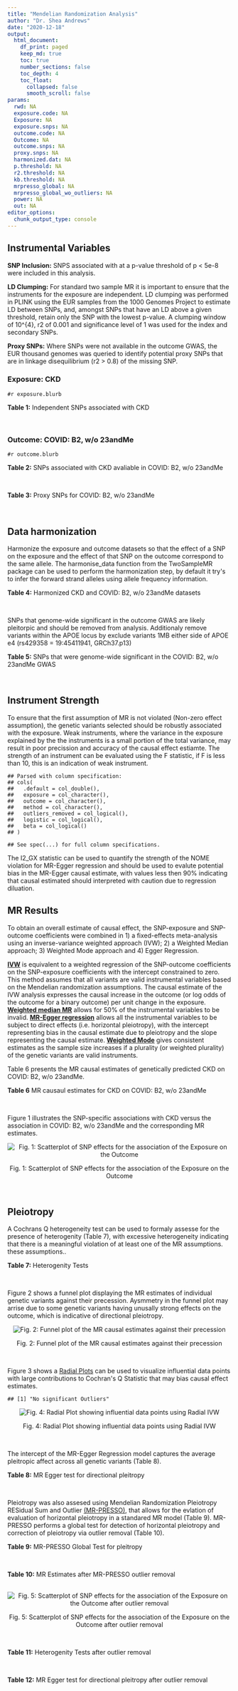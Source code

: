 ```yaml
---
title: "Mendelian Randomization Analysis"
author: "Dr. Shea Andrews"
date: "2020-12-18"
output:
  html_document:
    df_print: paged
    keep_md: true
    toc: true
    number_sections: false
    toc_depth: 4
    toc_float:
      collapsed: false
      smooth_scroll: false
params:
  rwd: NA
  exposure.code: NA
  Exposure: NA
  exposure.snps: NA
  outcome.code: NA
  Outcome: NA
  outcome.snps: NA
  proxy.snps: NA
  harmonized.dat: NA
  p.threshold: NA
  r2.threshold: NA
  kb.threshold: NA
  mrpresso_global: NA
  mrpresso_global_wo_outliers: NA
  power: NA
  out: NA
editor_options:
  chunk_output_type: console
---
```







## Instrumental Variables
**SNP Inclusion:** SNPS associated with at a p-value threshold of p < 5e-8 were included in this analysis.
<br>

**LD Clumping:** For standard two sample MR it is important to ensure that the instruments for the exposure are independent. LD clumping was performed in PLINK using the EUR samples from the 1000 Genomes Project to estimate LD between SNPs, and, amongst SNPs that have an LD above a given threshold, retain only the SNP with the lowest p-value. A clumping window of 10^{4}, r2 of 0.001 and significance level of 1 was used for the index and secondary SNPs.
<br>

**Proxy SNPs:** Where SNPs were not available in the outcome GWAS, the EUR thousand genomes was queried to identify potential proxy SNPs that are in linkage disequilibrium (r2 > 0.8) of the missing SNP.
<br>

### Exposure: CKD
`#r exposure.blurb`
<br>

**Table 1:** Independent SNPs associated with CKD
<div data-pagedtable="false">
  <script data-pagedtable-source type="application/json">
{"columns":[{"label":["SNP"],"name":[1],"type":["chr"],"align":["left"]},{"label":["CHROM"],"name":[2],"type":["dbl"],"align":["right"]},{"label":["POS"],"name":[3],"type":["dbl"],"align":["right"]},{"label":["REF"],"name":[4],"type":["chr"],"align":["left"]},{"label":["ALT"],"name":[5],"type":["chr"],"align":["left"]},{"label":["AF"],"name":[6],"type":["dbl"],"align":["right"]},{"label":["BETA"],"name":[7],"type":["dbl"],"align":["right"]},{"label":["SE"],"name":[8],"type":["dbl"],"align":["right"]},{"label":["Z"],"name":[9],"type":["dbl"],"align":["right"]},{"label":["P"],"name":[10],"type":["dbl"],"align":["right"]},{"label":["N"],"name":[11],"type":["dbl"],"align":["right"]},{"label":["TRAIT"],"name":[12],"type":["chr"],"align":["left"]}],"data":[{"1":"rs2484639","2":"1","3":"243462367","4":"G","5":"A","6":"0.51","7":"-0.0774","8":"0.0092","9":"-8.413043","10":"2.950e-17","11":"438949","12":"CKD"},{"1":"rs13391258","2":"2","3":"73848933","4":"C","5":"T","6":"0.24","7":"-0.0600","8":"0.0108","9":"-5.555556","10":"2.738e-08","11":"444737","12":"CKD"},{"1":"rs2580350","2":"2","3":"121996007","4":"G","5":"A","6":"0.55","7":"0.0550","8":"0.0098","9":"5.612245","10":"1.691e-08","11":"402682","12":"CKD"},{"1":"rs187355703","2":"2","3":"176993583","4":"C","5":"G","6":"0.02","7":"0.1987","8":"0.0312","9":"6.368590","10":"1.801e-10","11":"401575","12":"CKD"},{"1":"rs62300825","2":"4","3":"77205319","4":"G","5":"A","6":"0.20","7":"-0.0949","8":"0.0116","9":"-8.181034","10":"2.629e-16","11":"444622","12":"CKD"},{"1":"rs1458038","2":"4","3":"81164723","4":"C","5":"T","6":"0.31","7":"-0.0590","8":"0.0100","9":"-5.900000","10":"4.206e-09","11":"440290","12":"CKD"},{"1":"rs700221","2":"5","3":"39357175","4":"A","5":"G","6":"0.41","7":"0.0719","8":"0.0098","9":"7.336730","10":"2.192e-13","11":"402682","12":"CKD"},{"1":"rs35716097","2":"5","3":"176806636","4":"C","5":"T","6":"0.32","7":"0.0785","8":"0.0105","9":"7.476190","10":"8.202e-14","11":"402682","12":"CKD"},{"1":"rs881858","2":"6","3":"43806609","4":"G","5":"A","6":"0.70","7":"0.0616","8":"0.0101","9":"6.099010","10":"1.189e-09","11":"439981","12":"CKD"},{"1":"rs9474801","2":"6","3":"54186999","4":"A","5":"G","6":"0.66","7":"-0.0522","8":"0.0096","9":"-5.437500","10":"4.606e-08","11":"444725","12":"CKD"},{"1":"rs12205178","2":"6","3":"160648923","4":"G","5":"A","6":"0.12","7":"0.0931","8":"0.0140","9":"6.650000","10":"3.087e-11","11":"444904","12":"CKD"},{"1":"rs11761603","2":"7","3":"1286912","4":"T","5":"C","6":"0.70","7":"0.0674","8":"0.0119","9":"5.663870","10":"1.352e-08","11":"341496","12":"CKD"},{"1":"rs10224002","2":"7","3":"151415041","4":"A","5":"G","6":"0.28","7":"0.1083","8":"0.0102","9":"10.617600","10":"2.651e-26","11":"440290","12":"CKD"},{"1":"rs4871907","2":"8","3":"23786784","4":"C","5":"A","6":"0.55","7":"-0.0628","8":"0.0097","9":"-6.474227","10":"9.909e-11","11":"402682","12":"CKD"},{"1":"rs1889937","2":"9","3":"71403106","4":"G","5":"A","6":"0.63","7":"-0.0624","8":"0.0100","9":"-6.240000","10":"5.146e-10","11":"388729","12":"CKD"},{"1":"rs7908590","2":"10","3":"952523","4":"C","5":"G","6":"0.07","7":"0.1343","8":"0.0188","9":"7.143620","10":"8.993e-13","11":"402682","12":"CKD"},{"1":"rs3925584","2":"11","3":"30760335","4":"T","5":"C","6":"0.44","7":"-0.0800","8":"0.0092","9":"-8.695650","10":"4.675e-18","11":"440210","12":"CKD"},{"1":"rs77713116","2":"11","3":"65531109","4":"C","5":"G","6":"0.35","7":"0.0752","8":"0.0116","9":"6.482760","10":"1.031e-10","11":"306905","12":"CKD"},{"1":"rs7178881","2":"15","3":"39224897","4":"C","5":"A","6":"0.41","7":"-0.0544","8":"0.0092","9":"-5.913043","10":"4.140e-09","11":"444846","12":"CKD"},{"1":"rs1049518","2":"15","3":"45653367","4":"G","5":"A","6":"0.38","7":"0.0788","8":"0.0094","9":"8.382979","10":"5.422e-17","11":"440290","12":"CKD"},{"1":"rs17730281","2":"15","3":"53907948","4":"G","5":"A","6":"0.23","7":"-0.0869","8":"0.0110","9":"-7.900000","10":"2.677e-15","11":"440290","12":"CKD"},{"1":"rs77924615","2":"16","3":"20392332","4":"G","5":"A","6":"0.20","7":"-0.2237","8":"0.0128","9":"-17.476562","10":"6.383e-69","11":"402682","12":"CKD"},{"1":"rs8096658","2":"18","3":"77156537","4":"C","5":"G","6":"0.49","7":"0.0640","8":"0.0110","9":"5.818180","10":"5.168e-09","11":"353141","12":"CKD"}],"options":{"columns":{"min":{},"max":[10]},"rows":{"min":[10],"max":[10]},"pages":{}}}
  </script>
</div>
<br>

### Outcome: COVID: B2, w/o 23andMe
`#r outcome.blurb`
<br>

**Table 2:** SNPs associated with CKD avaliable in COVID: B2, w/o 23andMe
<div data-pagedtable="false">
  <script data-pagedtable-source type="application/json">
{"columns":[{"label":["SNP"],"name":[1],"type":["chr"],"align":["left"]},{"label":["CHROM"],"name":[2],"type":["dbl"],"align":["right"]},{"label":["POS"],"name":[3],"type":["dbl"],"align":["right"]},{"label":["REF"],"name":[4],"type":["chr"],"align":["left"]},{"label":["ALT"],"name":[5],"type":["chr"],"align":["left"]},{"label":["AF"],"name":[6],"type":["dbl"],"align":["right"]},{"label":["BETA"],"name":[7],"type":["dbl"],"align":["right"]},{"label":["SE"],"name":[8],"type":["dbl"],"align":["right"]},{"label":["Z"],"name":[9],"type":["dbl"],"align":["right"]},{"label":["P"],"name":[10],"type":["dbl"],"align":["right"]},{"label":["N"],"name":[11],"type":["dbl"],"align":["right"]},{"label":["TRAIT"],"name":[12],"type":["chr"],"align":["left"]}],"data":[{"1":"rs2484639","2":"1","3":"243462367","4":"G","5":"A","6":"0.52480","7":"-7.9428e-03","8":"0.027694","9":"-0.286805806","10":"0.77430","11":"898438","12":"COVID:_hospitalized_vs._population__eur_w/o_23andMe"},{"1":"rs13391258","2":"2","3":"73848933","4":"C","5":"T","6":"0.23450","7":"-2.8084e-02","8":"0.027442","9":"-1.023394796","10":"0.30610","11":"908494","12":"COVID:_hospitalized_vs._population__eur_w/o_23andMe"},{"1":"rs2580350","2":"2","3":"121996007","4":"G","5":"A","6":"0.55400","7":"-7.1951e-03","8":"0.027689","9":"-0.259854094","10":"0.79500","11":"898438","12":"COVID:_hospitalized_vs._population__eur_w/o_23andMe"},{"1":"rs187355703","2":"2","3":"176993583","4":"C","5":"G","6":"0.02623","7":"2.2026e-02","8":"0.078675","9":"0.279961868","10":"0.77950","11":"907881","12":"COVID:_hospitalized_vs._population__eur_w/o_23andMe"},{"1":"rs62300825","2":"4","3":"77205319","4":"G","5":"A","6":"0.20840","7":"-2.3310e-02","8":"0.043450","9":"-0.536478711","10":"0.59160","11":"885596","12":"COVID:_hospitalized_vs._population__eur_w/o_23andMe"},{"1":"rs1458038","2":"4","3":"81164723","4":"C","5":"T","6":"0.31570","7":"7.3055e-05","8":"0.025419","9":"0.002874031","10":"0.99770","11":"908494","12":"COVID:_hospitalized_vs._population__eur_w/o_23andMe"},{"1":"rs700221","2":"5","3":"39357175","4":"A","5":"G","6":"0.39850","7":"-4.9261e-03","8":"0.023621","9":"-0.208547479","10":"0.83480","11":"907881","12":"COVID:_hospitalized_vs._population__eur_w/o_23andMe"},{"1":"rs35716097","2":"5","3":"176806636","4":"C","5":"T","6":"0.32990","7":"1.1484e-02","8":"0.024764","9":"0.463737684","10":"0.64280","11":"908494","12":"COVID:_hospitalized_vs._population__eur_w/o_23andMe"},{"1":"rs881858","2":"6","3":"43806609","4":"G","5":"A","6":"0.69090","7":"-2.8687e-02","8":"0.030162","9":"-0.951097407","10":"0.34160","11":"898438","12":"COVID:_hospitalized_vs._population__eur_w/o_23andMe"},{"1":"rs9474801","2":"6","3":"54186999","4":"A","5":"G","6":"0.67020","7":"2.7068e-03","8":"0.024600","9":"0.110032520","10":"0.91240","11":"908494","12":"COVID:_hospitalized_vs._population__eur_w/o_23andMe"},{"1":"rs12205178","2":"6","3":"160648923","4":"G","5":"A","6":"0.12240","7":"-4.1692e-02","8":"0.036025","9":"-1.157307425","10":"0.24710","11":"908494","12":"COVID:_hospitalized_vs._population__eur_w/o_23andMe"},{"1":"rs11761603","2":"7","3":"1286912","4":"T","5":"C","6":"0.68790","7":"6.8044e-02","8":"0.030428","9":"2.236229788","10":"0.02534","11":"898438","12":"COVID:_hospitalized_vs._population__eur_w/o_23andMe"},{"1":"rs10224002","2":"7","3":"151415041","4":"A","5":"G","6":"0.27030","7":"-2.1026e-02","8":"0.025188","9":"-0.834762585","10":"0.40390","11":"908494","12":"COVID:_hospitalized_vs._population__eur_w/o_23andMe"},{"1":"rs4871907","2":"8","3":"23786784","4":"C","5":"A","6":"0.53400","7":"-5.9028e-02","8":"0.030023","9":"-1.966092662","10":"0.04929","11":"895822","12":"COVID:_hospitalized_vs._population__eur_w/o_23andMe"},{"1":"rs1889937","2":"9","3":"71403106","4":"G","5":"A","6":"0.64520","7":"4.0054e-02","8":"0.031430","9":"1.274387528","10":"0.20250","11":"895822","12":"COVID:_hospitalized_vs._population__eur_w/o_23andMe"},{"1":"rs7908590","2":"10","3":"952523","4":"C","5":"G","6":"0.06674","7":"-1.2522e-02","8":"0.044944","9":"-0.278613386","10":"0.78050","11":"634083","12":"COVID:_hospitalized_vs._population__eur_w/o_23andMe"},{"1":"rs3925584","2":"11","3":"30760335","4":"T","5":"C","6":"0.44630","7":"-2.4851e-02","8":"0.023207","9":"-1.070840695","10":"0.28420","11":"908494","12":"COVID:_hospitalized_vs._population__eur_w/o_23andMe"},{"1":"rs77713116","2":"11","3":"65531109","4":"C","5":"G","6":"0.38240","7":"-1.7316e-02","8":"0.030377","9":"-0.570036541","10":"0.56860","11":"621409","12":"COVID:_hospitalized_vs._population__eur_w/o_23andMe"},{"1":"rs7178881","2":"15","3":"39224897","4":"C","5":"A","6":"0.40030","7":"-4.7616e-02","8":"0.023623","9":"-2.015662702","10":"0.04383","11":"908494","12":"COVID:_hospitalized_vs._population__eur_w/o_23andMe"},{"1":"rs1049518","2":"15","3":"45653367","4":"G","5":"A","6":"0.38030","7":"5.5692e-02","8":"0.028368","9":"1.963197970","10":"0.04962","11":"897825","12":"COVID:_hospitalized_vs._population__eur_w/o_23andMe"},{"1":"rs17730281","2":"15","3":"53907948","4":"G","5":"A","6":"0.23870","7":"3.6830e-02","8":"0.028075","9":"1.311843277","10":"0.18960","11":"908494","12":"COVID:_hospitalized_vs._population__eur_w/o_23andMe"},{"1":"rs77924615","2":"16","3":"20392332","4":"G","5":"A","6":"0.20590","7":"-6.1618e-03","8":"0.036003","9":"-0.171146849","10":"0.86410","11":"898438","12":"COVID:_hospitalized_vs._population__eur_w/o_23andMe"},{"1":"rs8096658","2":"18","3":"77156537","4":"C","5":"G","6":"0.47610","7":"9.0762e-03","8":"0.029505","9":"0.307615658","10":"0.75840","11":"897825","12":"COVID:_hospitalized_vs._population__eur_w/o_23andMe"}],"options":{"columns":{"min":{},"max":[10]},"rows":{"min":[10],"max":[10]},"pages":{}}}
  </script>
</div>
<br>

**Table 3:** Proxy SNPs for COVID: B2, w/o 23andMe
<div data-pagedtable="false">
  <script data-pagedtable-source type="application/json">
{"columns":[{"label":["proxy.outcome"],"name":[1],"type":["lgl"],"align":["right"]},{"label":["target_snp"],"name":[2],"type":["lgl"],"align":["right"]},{"label":["proxy_snp"],"name":[3],"type":["lgl"],"align":["right"]},{"label":["ld.r2"],"name":[4],"type":["lgl"],"align":["right"]},{"label":["Dprime"],"name":[5],"type":["lgl"],"align":["right"]},{"label":["ref.proxy"],"name":[6],"type":["lgl"],"align":["right"]},{"label":["alt.proxy"],"name":[7],"type":["lgl"],"align":["right"]},{"label":["CHROM"],"name":[8],"type":["lgl"],"align":["right"]},{"label":["POS"],"name":[9],"type":["lgl"],"align":["right"]},{"label":["ALT.proxy"],"name":[10],"type":["lgl"],"align":["right"]},{"label":["REF.proxy"],"name":[11],"type":["lgl"],"align":["right"]},{"label":["AF"],"name":[12],"type":["lgl"],"align":["right"]},{"label":["BETA"],"name":[13],"type":["lgl"],"align":["right"]},{"label":["SE"],"name":[14],"type":["lgl"],"align":["right"]},{"label":["P"],"name":[15],"type":["lgl"],"align":["right"]},{"label":["N"],"name":[16],"type":["lgl"],"align":["right"]},{"label":["ref"],"name":[17],"type":["lgl"],"align":["right"]},{"label":["alt"],"name":[18],"type":["lgl"],"align":["right"]},{"label":["ALT"],"name":[19],"type":["lgl"],"align":["right"]},{"label":["REF"],"name":[20],"type":["lgl"],"align":["right"]},{"label":["PHASE"],"name":[21],"type":["lgl"],"align":["right"]}],"data":[{"1":"NA","2":"NA","3":"NA","4":"NA","5":"NA","6":"NA","7":"NA","8":"NA","9":"NA","10":"NA","11":"NA","12":"NA","13":"NA","14":"NA","15":"NA","16":"NA","17":"NA","18":"NA","19":"NA","20":"NA","21":"NA"}],"options":{"columns":{"min":{},"max":[10]},"rows":{"min":[10],"max":[10]},"pages":{}}}
  </script>
</div>
<br>

## Data harmonization
Harmonize the exposure and outcome datasets so that the effect of a SNP on the exposure and the effect of that SNP on the outcome correspond to the same allele. The harmonise_data function from the TwoSampleMR package can be used to perform the harmonization step, by default it try's to infer the forward strand alleles using allele frequency information.
<br>

**Table 4:** Harmonized CKD and COVID: B2, w/o 23andMe datasets
<div data-pagedtable="false">
  <script data-pagedtable-source type="application/json">
{"columns":[{"label":["SNP"],"name":[1],"type":["chr"],"align":["left"]},{"label":["effect_allele.exposure"],"name":[2],"type":["chr"],"align":["left"]},{"label":["other_allele.exposure"],"name":[3],"type":["chr"],"align":["left"]},{"label":["effect_allele.outcome"],"name":[4],"type":["chr"],"align":["left"]},{"label":["other_allele.outcome"],"name":[5],"type":["chr"],"align":["left"]},{"label":["beta.exposure"],"name":[6],"type":["dbl"],"align":["right"]},{"label":["beta.outcome"],"name":[7],"type":["dbl"],"align":["right"]},{"label":["eaf.exposure"],"name":[8],"type":["dbl"],"align":["right"]},{"label":["eaf.outcome"],"name":[9],"type":["dbl"],"align":["right"]},{"label":["remove"],"name":[10],"type":["lgl"],"align":["right"]},{"label":["palindromic"],"name":[11],"type":["lgl"],"align":["right"]},{"label":["ambiguous"],"name":[12],"type":["lgl"],"align":["right"]},{"label":["id.outcome"],"name":[13],"type":["chr"],"align":["left"]},{"label":["chr.outcome"],"name":[14],"type":["dbl"],"align":["right"]},{"label":["pos.outcome"],"name":[15],"type":["dbl"],"align":["right"]},{"label":["se.outcome"],"name":[16],"type":["dbl"],"align":["right"]},{"label":["z.outcome"],"name":[17],"type":["dbl"],"align":["right"]},{"label":["pval.outcome"],"name":[18],"type":["dbl"],"align":["right"]},{"label":["samplesize.outcome"],"name":[19],"type":["dbl"],"align":["right"]},{"label":["outcome"],"name":[20],"type":["chr"],"align":["left"]},{"label":["mr_keep.outcome"],"name":[21],"type":["lgl"],"align":["right"]},{"label":["pval_origin.outcome"],"name":[22],"type":["chr"],"align":["left"]},{"label":["chr.exposure"],"name":[23],"type":["dbl"],"align":["right"]},{"label":["pos.exposure"],"name":[24],"type":["dbl"],"align":["right"]},{"label":["se.exposure"],"name":[25],"type":["dbl"],"align":["right"]},{"label":["z.exposure"],"name":[26],"type":["dbl"],"align":["right"]},{"label":["pval.exposure"],"name":[27],"type":["dbl"],"align":["right"]},{"label":["samplesize.exposure"],"name":[28],"type":["dbl"],"align":["right"]},{"label":["exposure"],"name":[29],"type":["chr"],"align":["left"]},{"label":["mr_keep.exposure"],"name":[30],"type":["lgl"],"align":["right"]},{"label":["pval_origin.exposure"],"name":[31],"type":["chr"],"align":["left"]},{"label":["id.exposure"],"name":[32],"type":["chr"],"align":["left"]},{"label":["action"],"name":[33],"type":["dbl"],"align":["right"]},{"label":["mr_keep"],"name":[34],"type":["lgl"],"align":["right"]},{"label":["pt"],"name":[35],"type":["dbl"],"align":["right"]},{"label":["pleitropy_keep"],"name":[36],"type":["lgl"],"align":["right"]},{"label":["mrpresso_RSSobs"],"name":[37],"type":["lgl"],"align":["right"]},{"label":["mrpresso_pval"],"name":[38],"type":["lgl"],"align":["right"]},{"label":["mrpresso_keep"],"name":[39],"type":["lgl"],"align":["right"]}],"data":[{"1":"rs10224002","2":"G","3":"A","4":"G","5":"A","6":"0.1083","7":"-2.1026e-02","8":"0.28","9":"0.27030","10":"FALSE","11":"FALSE","12":"FALSE","13":"gkhEIi","14":"7","15":"151415041","16":"0.025188","17":"-0.834762585","18":"0.40390","19":"908494","20":"covidhgi2020anaB2v4eur","21":"TRUE","22":"reported","23":"7","24":"151415041","25":"0.0102","26":"10.617600","27":"2.651e-26","28":"440290","29":"Wuttke2019ckd","30":"TRUE","31":"reported","32":"KBpIiD","33":"2","34":"TRUE","35":"5e-08","36":"TRUE","37":"NA","38":"NA","39":"TRUE"},{"1":"rs1049518","2":"A","3":"G","4":"A","5":"G","6":"0.0788","7":"5.5692e-02","8":"0.38","9":"0.38030","10":"FALSE","11":"FALSE","12":"FALSE","13":"gkhEIi","14":"15","15":"45653367","16":"0.028368","17":"1.963197970","18":"0.04962","19":"897825","20":"covidhgi2020anaB2v4eur","21":"TRUE","22":"reported","23":"15","24":"45653367","25":"0.0094","26":"8.382979","27":"5.422e-17","28":"440290","29":"Wuttke2019ckd","30":"TRUE","31":"reported","32":"KBpIiD","33":"2","34":"TRUE","35":"5e-08","36":"TRUE","37":"NA","38":"NA","39":"TRUE"},{"1":"rs11761603","2":"C","3":"T","4":"C","5":"T","6":"0.0674","7":"6.8044e-02","8":"0.70","9":"0.68790","10":"FALSE","11":"FALSE","12":"FALSE","13":"gkhEIi","14":"7","15":"1286912","16":"0.030428","17":"2.236229788","18":"0.02534","19":"898438","20":"covidhgi2020anaB2v4eur","21":"TRUE","22":"reported","23":"7","24":"1286912","25":"0.0119","26":"5.663870","27":"1.352e-08","28":"341496","29":"Wuttke2019ckd","30":"TRUE","31":"reported","32":"KBpIiD","33":"2","34":"TRUE","35":"5e-08","36":"TRUE","37":"NA","38":"NA","39":"TRUE"},{"1":"rs12205178","2":"A","3":"G","4":"A","5":"G","6":"0.0931","7":"-4.1692e-02","8":"0.12","9":"0.12240","10":"FALSE","11":"FALSE","12":"FALSE","13":"gkhEIi","14":"6","15":"160648923","16":"0.036025","17":"-1.157307425","18":"0.24710","19":"908494","20":"covidhgi2020anaB2v4eur","21":"TRUE","22":"reported","23":"6","24":"160648923","25":"0.0140","26":"6.650000","27":"3.087e-11","28":"444904","29":"Wuttke2019ckd","30":"TRUE","31":"reported","32":"KBpIiD","33":"2","34":"TRUE","35":"5e-08","36":"TRUE","37":"NA","38":"NA","39":"TRUE"},{"1":"rs13391258","2":"T","3":"C","4":"T","5":"C","6":"-0.0600","7":"-2.8084e-02","8":"0.24","9":"0.23450","10":"FALSE","11":"FALSE","12":"FALSE","13":"gkhEIi","14":"2","15":"73848933","16":"0.027442","17":"-1.023394796","18":"0.30610","19":"908494","20":"covidhgi2020anaB2v4eur","21":"TRUE","22":"reported","23":"2","24":"73848933","25":"0.0108","26":"-5.555556","27":"2.738e-08","28":"444737","29":"Wuttke2019ckd","30":"TRUE","31":"reported","32":"KBpIiD","33":"2","34":"TRUE","35":"5e-08","36":"TRUE","37":"NA","38":"NA","39":"TRUE"},{"1":"rs1458038","2":"T","3":"C","4":"T","5":"C","6":"-0.0590","7":"7.3055e-05","8":"0.31","9":"0.31570","10":"FALSE","11":"FALSE","12":"FALSE","13":"gkhEIi","14":"4","15":"81164723","16":"0.025419","17":"0.002874031","18":"0.99770","19":"908494","20":"covidhgi2020anaB2v4eur","21":"TRUE","22":"reported","23":"4","24":"81164723","25":"0.0100","26":"-5.900000","27":"4.206e-09","28":"440290","29":"Wuttke2019ckd","30":"TRUE","31":"reported","32":"KBpIiD","33":"2","34":"TRUE","35":"5e-08","36":"TRUE","37":"NA","38":"NA","39":"TRUE"},{"1":"rs17730281","2":"A","3":"G","4":"A","5":"G","6":"-0.0869","7":"3.6830e-02","8":"0.23","9":"0.23870","10":"FALSE","11":"FALSE","12":"FALSE","13":"gkhEIi","14":"15","15":"53907948","16":"0.028075","17":"1.311843277","18":"0.18960","19":"908494","20":"covidhgi2020anaB2v4eur","21":"TRUE","22":"reported","23":"15","24":"53907948","25":"0.0110","26":"-7.900000","27":"2.677e-15","28":"440290","29":"Wuttke2019ckd","30":"TRUE","31":"reported","32":"KBpIiD","33":"2","34":"TRUE","35":"5e-08","36":"TRUE","37":"NA","38":"NA","39":"TRUE"},{"1":"rs187355703","2":"G","3":"C","4":"G","5":"C","6":"0.1987","7":"2.2026e-02","8":"0.02","9":"0.02623","10":"FALSE","11":"TRUE","12":"FALSE","13":"gkhEIi","14":"2","15":"176993583","16":"0.078675","17":"0.279961868","18":"0.77950","19":"907881","20":"covidhgi2020anaB2v4eur","21":"TRUE","22":"reported","23":"2","24":"176993583","25":"0.0312","26":"6.368590","27":"1.801e-10","28":"401575","29":"Wuttke2019ckd","30":"TRUE","31":"reported","32":"KBpIiD","33":"2","34":"TRUE","35":"5e-08","36":"TRUE","37":"NA","38":"NA","39":"TRUE"},{"1":"rs1889937","2":"A","3":"G","4":"A","5":"G","6":"-0.0624","7":"4.0054e-02","8":"0.63","9":"0.64520","10":"FALSE","11":"FALSE","12":"FALSE","13":"gkhEIi","14":"9","15":"71403106","16":"0.031430","17":"1.274387528","18":"0.20250","19":"895822","20":"covidhgi2020anaB2v4eur","21":"TRUE","22":"reported","23":"9","24":"71403106","25":"0.0100","26":"-6.240000","27":"5.146e-10","28":"388729","29":"Wuttke2019ckd","30":"TRUE","31":"reported","32":"KBpIiD","33":"2","34":"TRUE","35":"5e-08","36":"TRUE","37":"NA","38":"NA","39":"TRUE"},{"1":"rs2484639","2":"A","3":"G","4":"A","5":"G","6":"-0.0774","7":"-7.9428e-03","8":"0.51","9":"0.52480","10":"FALSE","11":"FALSE","12":"FALSE","13":"gkhEIi","14":"1","15":"243462367","16":"0.027694","17":"-0.286805806","18":"0.77430","19":"898438","20":"covidhgi2020anaB2v4eur","21":"TRUE","22":"reported","23":"1","24":"243462367","25":"0.0092","26":"-8.413043","27":"2.950e-17","28":"438949","29":"Wuttke2019ckd","30":"TRUE","31":"reported","32":"KBpIiD","33":"2","34":"TRUE","35":"5e-08","36":"TRUE","37":"NA","38":"NA","39":"TRUE"},{"1":"rs2580350","2":"A","3":"G","4":"A","5":"G","6":"0.0550","7":"-7.1951e-03","8":"0.55","9":"0.55400","10":"FALSE","11":"FALSE","12":"FALSE","13":"gkhEIi","14":"2","15":"121996007","16":"0.027689","17":"-0.259854094","18":"0.79500","19":"898438","20":"covidhgi2020anaB2v4eur","21":"TRUE","22":"reported","23":"2","24":"121996007","25":"0.0098","26":"5.612245","27":"1.691e-08","28":"402682","29":"Wuttke2019ckd","30":"TRUE","31":"reported","32":"KBpIiD","33":"2","34":"TRUE","35":"5e-08","36":"TRUE","37":"NA","38":"NA","39":"TRUE"},{"1":"rs35716097","2":"T","3":"C","4":"T","5":"C","6":"0.0785","7":"1.1484e-02","8":"0.32","9":"0.32990","10":"FALSE","11":"FALSE","12":"FALSE","13":"gkhEIi","14":"5","15":"176806636","16":"0.024764","17":"0.463737684","18":"0.64280","19":"908494","20":"covidhgi2020anaB2v4eur","21":"TRUE","22":"reported","23":"5","24":"176806636","25":"0.0105","26":"7.476190","27":"8.202e-14","28":"402682","29":"Wuttke2019ckd","30":"TRUE","31":"reported","32":"KBpIiD","33":"2","34":"TRUE","35":"5e-08","36":"TRUE","37":"NA","38":"NA","39":"TRUE"},{"1":"rs3925584","2":"C","3":"T","4":"C","5":"T","6":"-0.0800","7":"-2.4851e-02","8":"0.44","9":"0.44630","10":"FALSE","11":"FALSE","12":"FALSE","13":"gkhEIi","14":"11","15":"30760335","16":"0.023207","17":"-1.070840695","18":"0.28420","19":"908494","20":"covidhgi2020anaB2v4eur","21":"TRUE","22":"reported","23":"11","24":"30760335","25":"0.0092","26":"-8.695650","27":"4.675e-18","28":"440210","29":"Wuttke2019ckd","30":"TRUE","31":"reported","32":"KBpIiD","33":"2","34":"TRUE","35":"5e-08","36":"TRUE","37":"NA","38":"NA","39":"TRUE"},{"1":"rs4871907","2":"A","3":"C","4":"A","5":"C","6":"-0.0628","7":"-5.9028e-02","8":"0.55","9":"0.53400","10":"FALSE","11":"FALSE","12":"FALSE","13":"gkhEIi","14":"8","15":"23786784","16":"0.030023","17":"-1.966092662","18":"0.04929","19":"895822","20":"covidhgi2020anaB2v4eur","21":"TRUE","22":"reported","23":"8","24":"23786784","25":"0.0097","26":"-6.474227","27":"9.909e-11","28":"402682","29":"Wuttke2019ckd","30":"TRUE","31":"reported","32":"KBpIiD","33":"2","34":"TRUE","35":"5e-08","36":"TRUE","37":"NA","38":"NA","39":"TRUE"},{"1":"rs62300825","2":"A","3":"G","4":"A","5":"G","6":"-0.0949","7":"-2.3310e-02","8":"0.20","9":"0.20840","10":"FALSE","11":"FALSE","12":"FALSE","13":"gkhEIi","14":"4","15":"77205319","16":"0.043450","17":"-0.536478711","18":"0.59160","19":"885596","20":"covidhgi2020anaB2v4eur","21":"TRUE","22":"reported","23":"4","24":"77205319","25":"0.0116","26":"-8.181034","27":"2.629e-16","28":"444622","29":"Wuttke2019ckd","30":"TRUE","31":"reported","32":"KBpIiD","33":"2","34":"TRUE","35":"5e-08","36":"TRUE","37":"NA","38":"NA","39":"TRUE"},{"1":"rs700221","2":"G","3":"A","4":"G","5":"A","6":"0.0719","7":"-4.9261e-03","8":"0.41","9":"0.39850","10":"FALSE","11":"FALSE","12":"FALSE","13":"gkhEIi","14":"5","15":"39357175","16":"0.023621","17":"-0.208547479","18":"0.83480","19":"907881","20":"covidhgi2020anaB2v4eur","21":"TRUE","22":"reported","23":"5","24":"39357175","25":"0.0098","26":"7.336730","27":"2.192e-13","28":"402682","29":"Wuttke2019ckd","30":"TRUE","31":"reported","32":"KBpIiD","33":"2","34":"TRUE","35":"5e-08","36":"TRUE","37":"NA","38":"NA","39":"TRUE"},{"1":"rs7178881","2":"A","3":"C","4":"A","5":"C","6":"-0.0544","7":"-4.7616e-02","8":"0.41","9":"0.40030","10":"FALSE","11":"FALSE","12":"FALSE","13":"gkhEIi","14":"15","15":"39224897","16":"0.023623","17":"-2.015662702","18":"0.04383","19":"908494","20":"covidhgi2020anaB2v4eur","21":"TRUE","22":"reported","23":"15","24":"39224897","25":"0.0092","26":"-5.913043","27":"4.140e-09","28":"444846","29":"Wuttke2019ckd","30":"TRUE","31":"reported","32":"KBpIiD","33":"2","34":"TRUE","35":"5e-08","36":"TRUE","37":"NA","38":"NA","39":"TRUE"},{"1":"rs77713116","2":"G","3":"C","4":"G","5":"C","6":"0.0752","7":"-1.7316e-02","8":"0.35","9":"0.38240","10":"FALSE","11":"TRUE","12":"FALSE","13":"gkhEIi","14":"11","15":"65531109","16":"0.030377","17":"-0.570036541","18":"0.56860","19":"621409","20":"covidhgi2020anaB2v4eur","21":"TRUE","22":"reported","23":"11","24":"65531109","25":"0.0116","26":"6.482760","27":"1.031e-10","28":"306905","29":"Wuttke2019ckd","30":"TRUE","31":"reported","32":"KBpIiD","33":"2","34":"TRUE","35":"5e-08","36":"TRUE","37":"NA","38":"NA","39":"TRUE"},{"1":"rs77924615","2":"A","3":"G","4":"A","5":"G","6":"-0.2237","7":"-6.1618e-03","8":"0.20","9":"0.20590","10":"FALSE","11":"FALSE","12":"FALSE","13":"gkhEIi","14":"16","15":"20392332","16":"0.036003","17":"-0.171146849","18":"0.86410","19":"898438","20":"covidhgi2020anaB2v4eur","21":"TRUE","22":"reported","23":"16","24":"20392332","25":"0.0128","26":"-17.476562","27":"6.383e-69","28":"402682","29":"Wuttke2019ckd","30":"TRUE","31":"reported","32":"KBpIiD","33":"2","34":"TRUE","35":"5e-08","36":"TRUE","37":"NA","38":"NA","39":"TRUE"},{"1":"rs7908590","2":"G","3":"C","4":"G","5":"C","6":"0.1343","7":"-1.2522e-02","8":"0.07","9":"0.06674","10":"FALSE","11":"TRUE","12":"FALSE","13":"gkhEIi","14":"10","15":"952523","16":"0.044944","17":"-0.278613386","18":"0.78050","19":"634083","20":"covidhgi2020anaB2v4eur","21":"TRUE","22":"reported","23":"10","24":"952523","25":"0.0188","26":"7.143620","27":"8.993e-13","28":"402682","29":"Wuttke2019ckd","30":"TRUE","31":"reported","32":"KBpIiD","33":"2","34":"TRUE","35":"5e-08","36":"TRUE","37":"NA","38":"NA","39":"TRUE"},{"1":"rs8096658","2":"G","3":"C","4":"G","5":"C","6":"0.0640","7":"9.0762e-03","8":"0.49","9":"0.47610","10":"FALSE","11":"TRUE","12":"TRUE","13":"gkhEIi","14":"18","15":"77156537","16":"0.029505","17":"0.307615658","18":"0.75840","19":"897825","20":"covidhgi2020anaB2v4eur","21":"TRUE","22":"reported","23":"18","24":"77156537","25":"0.0110","26":"5.818180","27":"5.168e-09","28":"353141","29":"Wuttke2019ckd","30":"TRUE","31":"reported","32":"KBpIiD","33":"2","34":"FALSE","35":"5e-08","36":"TRUE","37":"NA","38":"NA","39":"NA"},{"1":"rs881858","2":"A","3":"G","4":"A","5":"G","6":"0.0616","7":"-2.8687e-02","8":"0.70","9":"0.69090","10":"FALSE","11":"FALSE","12":"FALSE","13":"gkhEIi","14":"6","15":"43806609","16":"0.030162","17":"-0.951097407","18":"0.34160","19":"898438","20":"covidhgi2020anaB2v4eur","21":"TRUE","22":"reported","23":"6","24":"43806609","25":"0.0101","26":"6.099010","27":"1.189e-09","28":"439981","29":"Wuttke2019ckd","30":"TRUE","31":"reported","32":"KBpIiD","33":"2","34":"TRUE","35":"5e-08","36":"TRUE","37":"NA","38":"NA","39":"TRUE"},{"1":"rs9474801","2":"G","3":"A","4":"G","5":"A","6":"-0.0522","7":"2.7068e-03","8":"0.66","9":"0.67020","10":"FALSE","11":"FALSE","12":"FALSE","13":"gkhEIi","14":"6","15":"54186999","16":"0.024600","17":"0.110032520","18":"0.91240","19":"908494","20":"covidhgi2020anaB2v4eur","21":"TRUE","22":"reported","23":"6","24":"54186999","25":"0.0096","26":"-5.437500","27":"4.606e-08","28":"444725","29":"Wuttke2019ckd","30":"TRUE","31":"reported","32":"KBpIiD","33":"2","34":"TRUE","35":"5e-08","36":"TRUE","37":"NA","38":"NA","39":"TRUE"}],"options":{"columns":{"min":{},"max":[10]},"rows":{"min":[10],"max":[10]},"pages":{}}}
  </script>
</div>
<br>

SNPs that genome-wide significant in the outcome GWAS are likely pleitorpic and should be removed from analysis. Additionaly remove variants within the APOE locus by exclude variants 1MB either side of APOE e4 (rs429358 = 19:45411941, GRCh37.p13)
<br>


**Table 5:** SNPs that were genome-wide significant in the COVID: B2, w/o 23andMe GWAS
<div data-pagedtable="false">
  <script data-pagedtable-source type="application/json">
{"columns":[{"label":["SNP"],"name":[1],"type":["chr"],"align":["left"]},{"label":["chr.outcome"],"name":[2],"type":["dbl"],"align":["right"]},{"label":["pos.outcome"],"name":[3],"type":["dbl"],"align":["right"]},{"label":["pval.exposure"],"name":[4],"type":["dbl"],"align":["right"]},{"label":["pval.outcome"],"name":[5],"type":["dbl"],"align":["right"]}],"data":[],"options":{"columns":{"min":{},"max":[10]},"rows":{"min":[10],"max":[10]},"pages":{}}}
  </script>
</div>
<br>


## Instrument Strength
To ensure that the first assumption of MR is not violated (Non-zero effect assumption), the genetic variants selected should be robustly associated with the exposure. Weak instruments, where the variance in the exposure explained by the the instruments is a small portion of the total variance, may result in poor precission and accuracy of the causal effect estiamte. The strength of an instrument can be evaluated using the F statistic, if F is less than 10, this is an indication of weak instrument.


```
## Parsed with column specification:
## cols(
##   .default = col_double(),
##   exposure = col_character(),
##   outcome = col_character(),
##   method = col_character(),
##   outliers_removed = col_logical(),
##   logistic = col_logical(),
##   beta = col_logical()
## )
```

```
## See spec(...) for full column specifications.
```

<div data-pagedtable="false">
  <script data-pagedtable-source type="application/json">
{"columns":[{"label":["outliers_removed"],"name":[1],"type":["lgl"],"align":["right"]},{"label":["pve.exposure"],"name":[2],"type":["dbl"],"align":["right"]},{"label":["F"],"name":[3],"type":["dbl"],"align":["right"]},{"label":["Alpha"],"name":[4],"type":["dbl"],"align":["right"]},{"label":["NCP"],"name":[5],"type":["dbl"],"align":["right"]},{"label":["Power"],"name":[6],"type":["dbl"],"align":["right"]}],"data":[{"1":"FALSE","2":"0.002072748","3":"62.26458","4":"0.05","5":"2.057939","6":"0.2999922"}],"options":{"columns":{"min":{},"max":[10]},"rows":{"min":[10],"max":[10]},"pages":{}}}
  </script>
</div>

The I2_GX statistic can be used to quantify the strength of the NOME violation for MR-Egger regression and should be used to evalute potential bias in the MR-Egger causal estimate, with values less then 90% indicating that causal estimated should interpreted with caution due to regression diluation.

<div data-pagedtable="false">
  <script data-pagedtable-source type="application/json">
{"columns":[{"label":["outliers_removed"],"name":[1],"type":["lgl"],"align":["right"]},{"label":["Isq_gx"],"name":[2],"type":["dbl"],"align":["right"]}],"data":[{"1":"FALSE","2":"0.8539651"},{"1":"TRUE","2":"NA"}],"options":{"columns":{"min":{},"max":[10]},"rows":{"min":[10],"max":[10]},"pages":{}}}
  </script>
</div>


##  MR Results
To obtain an overall estimate of causal effect, the SNP-exposure and SNP-outcome coefficients were combined in 1) a fixed-effects meta-analysis using an inverse-variance weighted approach (IVW); 2) a Weighted Median approach; 3) Weighted Mode approach and 4) Egger Regression.


[**IVW**](https://doi.org/10.1002/gepi.21758) is equivalent to a weighted regression of the SNP-outcome coefficients on the SNP-exposure coefficients with the intercept constrained to zero. This method assumes that all variants are valid instrumental variables based on the Mendelian randomization assumptions. The causal estimate of the IVW analysis expresses the causal increase in the outcome (or log odds of the outcome for a binary outcome) per unit change in the exposure. [**Weighted median MR**](https://doi.org/10.1002/gepi.21965) allows for 50% of the instrumental variables to be invalid. [**MR-Egger regression**](https://doi.org/10.1093/ije/dyw220) allows all the instrumental variables to be subject to direct effects (i.e. horizontal pleiotropy), with the intercept representing bias in the causal estimate due to pleiotropy and the slope representing the causal estimate. [**Weighted Mode**](https://doi.org/10.1093/ije/dyx102) gives consistent estimates as the sample size increases if a plurality (or weighted plurality) of the genetic variants are valid instruments.
<br>



Table 6 presents the MR causal estimates of genetically predicted CKD on COVID: B2, w/o 23andMe.
<br>

**Table 6** MR causaul estimates for CKD on COVID: B2, w/o 23andMe
<div data-pagedtable="false">
  <script data-pagedtable-source type="application/json">
{"columns":[{"label":["id.exposure"],"name":[1],"type":["chr"],"align":["left"]},{"label":["id.outcome"],"name":[2],"type":["chr"],"align":["left"]},{"label":["outcome"],"name":[3],"type":["fctr"],"align":["left"]},{"label":["exposure"],"name":[4],"type":["fctr"],"align":["left"]},{"label":["method"],"name":[5],"type":["fctr"],"align":["left"]},{"label":["nsnp"],"name":[6],"type":["int"],"align":["right"]},{"label":["b"],"name":[7],"type":["dbl"],"align":["right"]},{"label":["se"],"name":[8],"type":["dbl"],"align":["right"]},{"label":["pval"],"name":[9],"type":["dbl"],"align":["right"]}],"data":[{"1":"KBpIiD","2":"gkhEIi","3":"covidhgi2020anaB2v4eur","4":"Wuttke2019ckd","5":"Inverse variance weighted (fixed effects)","6":"22","7":"0.061599404","8":"0.07301076","9":"0.3988354"},{"1":"KBpIiD","2":"gkhEIi","3":"covidhgi2020anaB2v4eur","4":"Wuttke2019ckd","5":"Weighted median","6":"22","7":"0.018030222","8":"0.11199931","9":"0.8721051"},{"1":"KBpIiD","2":"gkhEIi","3":"covidhgi2020anaB2v4eur","4":"Wuttke2019ckd","5":"Weighted mode","6":"22","7":"-0.002218107","8":"0.13395819","9":"0.9869454"},{"1":"KBpIiD","2":"gkhEIi","3":"covidhgi2020anaB2v4eur","4":"Wuttke2019ckd","5":"MR Egger","6":"22","7":"-0.135080959","8":"0.21340504","9":"0.5339186"}],"options":{"columns":{"min":{},"max":[10]},"rows":{"min":[10],"max":[10]},"pages":{}}}
  </script>
</div>
<br>

Figure 1 illustrates the SNP-specific associations with CKD versus the association in COVID: B2, w/o 23andMe and the corresponding MR estimates.
<br>

<div class="figure" style="text-align: center">
<img src="/sc/arion/projects/LOAD/shea/Projects/MRcovid/results/MRcovideurwoukbb/Wuttke2019ckd/covidhgi2020anaB2v4eur/Wuttke2019ckd_5e-8_covidhgi2020anaB2v4eur_MR_Analaysis_files/figure-html/scatter_plot-1.png" alt="Fig. 1: Scatterplot of SNP effects for the association of the Exposure on the Outcome"  />
<p class="caption">Fig. 1: Scatterplot of SNP effects for the association of the Exposure on the Outcome</p>
</div>
<br>


## Pleiotropy
A Cochrans Q heterogeneity test can be used to formaly assesse for the presence of heterogenity (Table 7), with excessive heterogeneity indicating that there is a meaningful violation of at least one of the MR assumptions.
these assumptions..
<br>

**Table 7:** Heterogenity Tests
<div data-pagedtable="false">
  <script data-pagedtable-source type="application/json">
{"columns":[{"label":["id.exposure"],"name":[1],"type":["chr"],"align":["left"]},{"label":["id.outcome"],"name":[2],"type":["chr"],"align":["left"]},{"label":["outcome"],"name":[3],"type":["fctr"],"align":["left"]},{"label":["exposure"],"name":[4],"type":["fctr"],"align":["left"]},{"label":["method"],"name":[5],"type":["fctr"],"align":["left"]},{"label":["Q"],"name":[6],"type":["dbl"],"align":["right"]},{"label":["Q_df"],"name":[7],"type":["dbl"],"align":["right"]},{"label":["Q_pval"],"name":[8],"type":["dbl"],"align":["right"]}],"data":[{"1":"KBpIiD","2":"gkhEIi","3":"covidhgi2020anaB2v4eur","4":"Wuttke2019ckd","5":"MR Egger","6":"24.55205","7":"20","8":"0.2191085"},{"1":"KBpIiD","2":"gkhEIi","3":"covidhgi2020anaB2v4eur","4":"Wuttke2019ckd","5":"Inverse variance weighted","6":"25.76975","7":"21","8":"0.2153649"}],"options":{"columns":{"min":{},"max":[10]},"rows":{"min":[10],"max":[10]},"pages":{}}}
  </script>
</div>
<br>

Figure 2 shows a funnel plot displaying the MR estimates of individual genetic variants against their precession. Aysmmetry in the funnel plot may arrise due to some genetic variants having unusally strong effects on the outcome, which is indicative of directional pleiotropy.
<br>

<div class="figure" style="text-align: center">
<img src="/sc/arion/projects/LOAD/shea/Projects/MRcovid/results/MRcovideurwoukbb/Wuttke2019ckd/covidhgi2020anaB2v4eur/Wuttke2019ckd_5e-8_covidhgi2020anaB2v4eur_MR_Analaysis_files/figure-html/funnel_plot-1.png" alt="Fig. 2: Funnel plot of the MR causal estimates against their precession"  />
<p class="caption">Fig. 2: Funnel plot of the MR causal estimates against their precession</p>
</div>
<br>

Figure 3 shows a [Radial Plots](https://github.com/WSpiller/RadialMR) can be used to visualize influential data points with large contributions to Cochran's Q Statistic that may bias causal effect estimates.




```
## [1] "No significant Outliers"
```

<div class="figure" style="text-align: center">
<img src="/sc/arion/projects/LOAD/shea/Projects/MRcovid/results/MRcovideurwoukbb/Wuttke2019ckd/covidhgi2020anaB2v4eur/Wuttke2019ckd_5e-8_covidhgi2020anaB2v4eur_MR_Analaysis_files/figure-html/Radial_Plot-1.png" alt="Fig. 4: Radial Plot showing influential data points using Radial IVW"  />
<p class="caption">Fig. 4: Radial Plot showing influential data points using Radial IVW</p>
</div>
<br>

The intercept of the MR-Egger Regression model captures the average pleitropic affect across all genetic variants (Table 8).
<br>

**Table 8:** MR Egger test for directional pleitropy
<div data-pagedtable="false">
  <script data-pagedtable-source type="application/json">
{"columns":[{"label":["id.exposure"],"name":[1],"type":["chr"],"align":["left"]},{"label":["id.outcome"],"name":[2],"type":["chr"],"align":["left"]},{"label":["outcome"],"name":[3],"type":["fctr"],"align":["left"]},{"label":["exposure"],"name":[4],"type":["fctr"],"align":["left"]},{"label":["egger_intercept"],"name":[5],"type":["dbl"],"align":["right"]},{"label":["se"],"name":[6],"type":["dbl"],"align":["right"]},{"label":["pval"],"name":[7],"type":["dbl"],"align":["right"]}],"data":[{"1":"KBpIiD","2":"gkhEIi","3":"covidhgi2020anaB2v4eur","4":"Wuttke2019ckd","5":"0.01791376","6":"0.01798649","7":"0.3311692"}],"options":{"columns":{"min":{},"max":[10]},"rows":{"min":[10],"max":[10]},"pages":{}}}
  </script>
</div>
<br>

Pleiotropy was also assesed using Mendelian Randomization Pleiotropy RESidual Sum and Outlier [(MR-PRESSO)](https://doi.org/10.1038/s41588-018-0099-7), that allows for the evlation of evaluation of horizontal pleiotropy in a standared MR model (Table 9). MR-PRESSO performs a global test for detection of horizontal pleiotropy and correction of pleiotropy via outlier removal (Table 10).
<br>

**Table 9:** MR-PRESSO Global Test for pleitropy
<div data-pagedtable="false">
  <script data-pagedtable-source type="application/json">
{"columns":[{"label":["id.exposure"],"name":[1],"type":["chr"],"align":["left"]},{"label":["id.outcome"],"name":[2],"type":["chr"],"align":["left"]},{"label":["outcome"],"name":[3],"type":["chr"],"align":["left"]},{"label":["exposure"],"name":[4],"type":["chr"],"align":["left"]},{"label":["pt"],"name":[5],"type":["dbl"],"align":["right"]},{"label":["outliers_removed"],"name":[6],"type":["lgl"],"align":["right"]},{"label":["n_outliers"],"name":[7],"type":["dbl"],"align":["right"]},{"label":["RSSobs"],"name":[8],"type":["dbl"],"align":["right"]},{"label":["pval"],"name":[9],"type":["dbl"],"align":["right"]}],"data":[{"1":"KBpIiD","2":"gkhEIi","3":"covidhgi2020anaB2v4eur","4":"Wuttke2019ckd","5":"5e-08","6":"FALSE","7":"0","8":"27.73358","9":"0.2305"}],"options":{"columns":{"min":{},"max":[10]},"rows":{"min":[10],"max":[10]},"pages":{}}}
  </script>
</div>
<br>


**Table 10:** MR Estimates after MR-PRESSO outlier removal
<div data-pagedtable="false">
  <script data-pagedtable-source type="application/json">
{"columns":[{"label":["id.exposure"],"name":[1],"type":["chr"],"align":["left"]},{"label":["id.outcome"],"name":[2],"type":["chr"],"align":["left"]},{"label":["outcome"],"name":[3],"type":["fctr"],"align":["left"]},{"label":["exposure"],"name":[4],"type":["fctr"],"align":["left"]},{"label":["method"],"name":[5],"type":["fctr"],"align":["left"]},{"label":["nsnp"],"name":[6],"type":["int"],"align":["right"]},{"label":["b"],"name":[7],"type":["dbl"],"align":["right"]},{"label":["se"],"name":[8],"type":["dbl"],"align":["right"]},{"label":["pval"],"name":[9],"type":["dbl"],"align":["right"]}],"data":[{"1":"KBpIiD","2":"gkhEIi","3":"covidhgi2020anaB2v4eur","4":"Wuttke2019ckd","5":"Inverse variance weighted (fixed effects)","6":"22","7":"0.061599404","8":"0.07301076","9":"0.3988354"},{"1":"KBpIiD","2":"gkhEIi","3":"covidhgi2020anaB2v4eur","4":"Wuttke2019ckd","5":"Weighted median","6":"22","7":"0.018030222","8":"0.10798686","9":"0.8673962"},{"1":"KBpIiD","2":"gkhEIi","3":"covidhgi2020anaB2v4eur","4":"Wuttke2019ckd","5":"Weighted mode","6":"22","7":"-0.002218107","8":"0.13538137","9":"0.9870826"},{"1":"KBpIiD","2":"gkhEIi","3":"covidhgi2020anaB2v4eur","4":"Wuttke2019ckd","5":"MR Egger","6":"22","7":"-0.135080959","8":"0.21340504","9":"0.5339186"}],"options":{"columns":{"min":{},"max":[10]},"rows":{"min":[10],"max":[10]},"pages":{}}}
  </script>
</div>
<br>

<div class="figure" style="text-align: center">
<img src="/sc/arion/projects/LOAD/shea/Projects/MRcovid/results/MRcovideurwoukbb/Wuttke2019ckd/covidhgi2020anaB2v4eur/Wuttke2019ckd_5e-8_covidhgi2020anaB2v4eur_MR_Analaysis_files/figure-html/scatter_plot_outlier-1.png" alt="Fig. 5: Scatterplot of SNP effects for the association of the Exposure on the Outcome after outlier removal"  />
<p class="caption">Fig. 5: Scatterplot of SNP effects for the association of the Exposure on the Outcome after outlier removal</p>
</div>
<br>

**Table 11:** Heterogenity Tests after outlier removal
<div data-pagedtable="false">
  <script data-pagedtable-source type="application/json">
{"columns":[{"label":["id.exposure"],"name":[1],"type":["chr"],"align":["left"]},{"label":["id.outcome"],"name":[2],"type":["chr"],"align":["left"]},{"label":["outcome"],"name":[3],"type":["fctr"],"align":["left"]},{"label":["exposure"],"name":[4],"type":["fctr"],"align":["left"]},{"label":["method"],"name":[5],"type":["fctr"],"align":["left"]},{"label":["Q"],"name":[6],"type":["dbl"],"align":["right"]},{"label":["Q_df"],"name":[7],"type":["dbl"],"align":["right"]},{"label":["Q_pval"],"name":[8],"type":["dbl"],"align":["right"]}],"data":[{"1":"KBpIiD","2":"gkhEIi","3":"covidhgi2020anaB2v4eur","4":"Wuttke2019ckd","5":"MR Egger","6":"24.55205","7":"20","8":"0.2191085"},{"1":"KBpIiD","2":"gkhEIi","3":"covidhgi2020anaB2v4eur","4":"Wuttke2019ckd","5":"Inverse variance weighted","6":"25.76975","7":"21","8":"0.2153649"}],"options":{"columns":{"min":{},"max":[10]},"rows":{"min":[10],"max":[10]},"pages":{}}}
  </script>
</div>
<br>

**Table 12:** MR Egger test for directional pleitropy after outlier removal
<div data-pagedtable="false">
  <script data-pagedtable-source type="application/json">
{"columns":[{"label":["id.exposure"],"name":[1],"type":["chr"],"align":["left"]},{"label":["id.outcome"],"name":[2],"type":["chr"],"align":["left"]},{"label":["outcome"],"name":[3],"type":["fctr"],"align":["left"]},{"label":["exposure"],"name":[4],"type":["fctr"],"align":["left"]},{"label":["egger_intercept"],"name":[5],"type":["dbl"],"align":["right"]},{"label":["se"],"name":[6],"type":["dbl"],"align":["right"]},{"label":["pval"],"name":[7],"type":["dbl"],"align":["right"]}],"data":[{"1":"KBpIiD","2":"gkhEIi","3":"covidhgi2020anaB2v4eur","4":"Wuttke2019ckd","5":"0.01791376","6":"0.01798649","7":"0.3311692"}],"options":{"columns":{"min":{},"max":[10]},"rows":{"min":[10],"max":[10]},"pages":{}}}
  </script>
</div>
<br>
